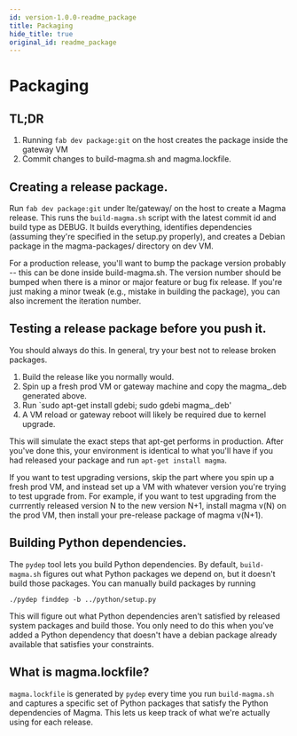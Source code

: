 ```yaml
---
id: version-1.0.0-readme_package
title: Packaging
hide_title: true
original_id: readme_package
---
```

# Packaging
TL;DR
-----
1. Running `fab dev package:git` on the host creates the package inside the
gateway VM
2. Commit changes to build-magma.sh and magma.lockfile.

Creating a release package.
---------------------------
Run `fab dev package:git` under lte/gateway/ on the host to create a Magma
release. This runs the `build-magma.sh` script with the latest commit id and
build type as DEBUG. It builds everything, identifies dependencies (assuming
they're specified in the setup.py properly), and creates a Debian package in the
magma-packages/ directory on dev VM.

For a production release, you'll want to bump the package version probably --
this can be done inside build-magma.sh. The version number should be bumped
when there is a minor or major feature or bug fix release. If you're just
making a minor tweak (e.g., mistake in building the package), you can also
increment the iteration number.

Testing a release package before you push it.
---------------------------------------------
You should always do this. In general, try your best not to release broken
packages.

1. Build the release like you normally would.
2. Spin up a fresh prod VM or gateway machine and copy the magma_<version></version>.deb
generated above.
3. Run `sudo apt-get install gdebi; sudo gdebi magma_<version></version>.deb'
4. A VM reload or gateway reboot will likely be required due to kernel upgrade.

This will simulate the exact steps that apt-get performs in production.
After you've done this, your environment is identical to what you'll have if
you had released your package and run `apt-get install magma`.

If you want to test upgrading versions, skip the part where you spin up a fresh
prod VM, and instead set up a VM with whatever version you're trying to test
upgrade from. For example, if you want to test upgrading from the currrently
released version N to the new version N+1, install magma v(N) on the prod VM,
then install your pre-release package of magma v(N+1).

Building Python dependencies.
-----------------------------
The `pydep` tool lets you build Python dependencies. By default,
`build-magma.sh` figures out what Python packages we depend on, but it doesn't
build those packages. You can manually build packages by running

`./pydep finddep -b ../python/setup.py`

This will figure out what Python dependencies aren't satisfied by released
system packages and build those. You only need to do this when you've added a
Python dependency that doesn't have a debian package already available that
satisfies your constraints.

What is magma.lockfile?
-----------------------
`magma.lockfile` is generated by `pydep` every time you run `build-magma.sh`
and captures a specific set of Python packages that satisfy the Python
dependencies of Magma. This lets us keep track of what we're actually using for
each release.
